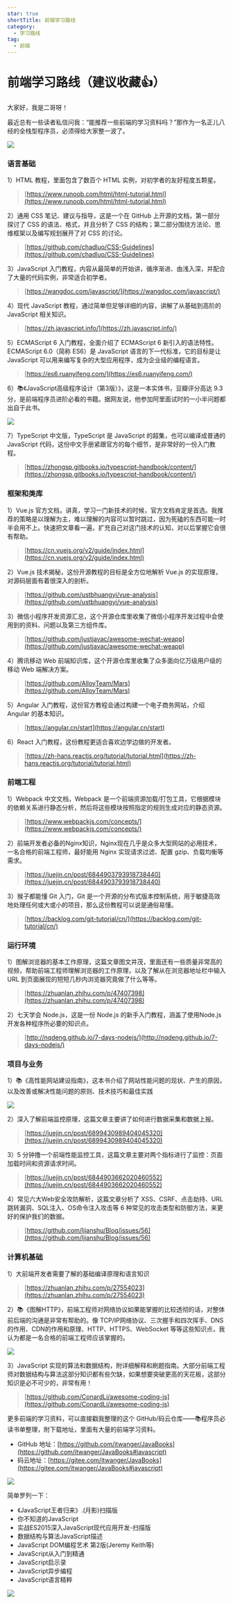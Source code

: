 ```yaml
---
star: true
shortTitle: 前端学习路线
category:
  - 学习路线
tag:
  - 前端
---
```


# 前端学习路线（建议收藏:+1:）

大家好，我是二哥呀！

最近总有一些读者私信问我：“能推荐一些前端的学习资料吗？”那作为一名正儿八经的全栈型程序员，必须得给大家整一波了。

![](http://cdn.tobebetterjavaer.com/tobebetterjavaer/images/xuexiluxian/qianduan-b6d3ccb4-bd13-447e-b88d-f0016b57da49.png)

### 语言基础

1）HTML 教程，里面包含了数百个 HTML 实例，对初学者的友好程度五颗星。

>[https://www.runoob.com/html/html-tutorial.html](https://www.runoob.com/html/html-tutorial.html)

2）通用 CSS 笔记、建议与指导，这是一个在 GitHub 上开源的文档，第一部分探讨了 CSS 的语法、格式，并且分析了 CSS 的结构；第二部分围绕方法论、思维框架以及编写规划展开了对 CSS 的讨论。

>[https://github.com/chadluo/CSS-Guidelines](https://github.com/chadluo/CSS-Guidelines)

3）JavaScript 入门教程，内容从最简单的开始讲，循序渐进、由浅入深，并配合了大量的代码实例，非常适合初学者。

>[https://wangdoc.com/javascript/](https://wangdoc.com/javascript/)

4）现代 JavaScript 教程，通过简单但足够详细的内容，讲解了从基础到高阶的 JavaScript 相关知识。

>[https://zh.javascript.info/](https://zh.javascript.info/)

5）ECMAScript 6 入门教程，全面介绍了 ECMAScript 6 新引入的语法特性。ECMAScript 6.0（简称 ES6）是 JavaScript 语言的下一代标准，它的目标是让 JavaScript 可以用来编写复杂的大型应用程序，成为企业级的编程语言。

>[https://es6.ruanyifeng.com/](https://es6.ruanyifeng.com/)

6）📚《JavaScript高级程序设计（第3版）》，这是一本实体书，豆瓣评分高达 9.3 分，是前端程序员进阶必看的书籍。据网友说，他参加阿里面试时的一小半问题都出自于此书。

![](http://cdn.tobebetterjavaer.com/tobebetterjavaer/images/xuexiluxian/qianduan-ea8e074a-9bc4-4780-a4b1-acf855df7bc1.png)

7）TypeScript 中文版，TypeScript 是 JavaScript 的超集，也可以编译成普通的 JavaScript 代码，这份中文手册紧跟官方的每个细节，是非常好的一份入门教程。

>[https://zhongsp.gitbooks.io/typescript-handbook/content/](https://zhongsp.gitbooks.io/typescript-handbook/content/)

### 框架和类库

1）Vue.js 官方文档，讲真，学习一门新技术的时候，官方文档肯定是首选。我推荐的策略是以理解为主，难以理解的内容可以暂时跳过，因为死磕的东西可能一时半会用不上。快速把文章看一遍，扩充自己对这门技术的认知，对以后掌握它会很有帮助。

>[https://cn.vuejs.org/v2/guide/index.html](https://cn.vuejs.org/v2/guide/index.html)

2）Vue.js 技术揭秘，这份开源教程的目标是全方位地解析 Vue.js 的实现原理，对源码层面有着很深入的剖析。

>[https://github.com/ustbhuangyi/vue-analysis](https://github.com/ustbhuangyi/vue-analysis)

3）微信小程序开发资源汇总，这个开源仓库里收集了微信小程序开发过程中会使用到的资料、问题以及第三方组件库。

>[https://github.com/justjavac/awesome-wechat-weapp](https://github.com/justjavac/awesome-wechat-weapp)

4）腾讯移动 Web 前端知识库，这个开源仓库里收集了众多面向亿万级用户级的移动 Web 端解决方案。

>[https://github.com/AlloyTeam/Mars](https://github.com/AlloyTeam/Mars)

5）Angular 入门教程，这份官方教程会通过构建一个电子商务网站，介绍 Angular 的基本知识。

>[https://angular.cn/start](https://angular.cn/start)

6）React 入门教程，这份教程更适合喜欢边学边做的开发者。

>[https://zh-hans.reactjs.org/tutorial/tutorial.html](https://zh-hans.reactjs.org/tutorial/tutorial.html)

### 前端工程

1）Webpack 中文文档，Webpack 是一个前端资源加载/打包工具，它根据模块的依赖关系进行静态分析，然后将这些模块按照指定的规则生成对应的静态资源。

>[https://www.webpackjs.com/concepts/](https://www.webpackjs.com/concepts/)

2）前端开发者必备的Nginx知识，Nginx现在几乎是众多大型网站的必用技术，一名合格的前端工程师，最好能用 Nginx 实现请求过滤、配置 gzip、负载均衡等需求。

>[https://juejin.cn/post/6844903793918738440](https://juejin.cn/post/6844903793918738440)

3）猴子都能懂 Git 入门，Git 是一个开源的分布式版本控制系统，用于敏捷高效地处理任何或大或小的项目，那么这份教程可以说是通俗易懂。

>[https://backlog.com/git-tutorial/cn/](https://backlog.com/git-tutorial/cn/)

### 运行环境

1）图解浏览器的基本工作原理，这篇文章图文并茂，里面还有一些质量非常高的视频，帮助前端工程师理解浏览器的工作原理，以及了解从在浏览器地址栏中输入 URL 到页面展现的短短几秒内浏览器究竟做了什么等等。

>[https://zhuanlan.zhihu.com/p/47407398](https://zhuanlan.zhihu.com/p/47407398)

2）七天学会 Node.js，这是一份 Node.js 的新手入门教程，涵盖了使用Node.js开发各种程序所必要的知识点。

>[http://nqdeng.github.io/7-days-nodejs/](http://nqdeng.github.io/7-days-nodejs/)

### 项目与业务

1）📚《高性能网站建设指南》，这本书介绍了网站性能问题的现状、产生的原因，以及改善或解决性能问题的原则、技术技巧和最佳实践

![](http://cdn.tobebetterjavaer.com/tobebetterjavaer/images/xuexiluxian/qianduan-92d3c42c-c453-473f-aefc-9137c93a939d.png)


2）深入了解前端监控原理，这篇文章主要讲了如何进行数据采集和数据上报。

>[https://juejin.cn/post/6899430989404045320](https://juejin.cn/post/6899430989404045320)

3）5 分钟撸一个前端性能监控工具，这篇文章主要对两个指标进行了监控：页面加载时间和资源请求时间。

>[https://juejin.cn/post/6844903662020460552](https://juejin.cn/post/6844903662020460552)

4）常见六大Web安全攻防解析，这篇文章分析了 XSS、CSRF、点击劫持、URL跳转漏洞、SQL注入、OS命令注入攻击等 6 种常见的攻击类型和防御方法，来更好的保护我们的数据。

>[https://github.com/ljianshu/Blog/issues/56](https://github.com/ljianshu/Blog/issues/56)

### 计算机基础

1）大前端开发者需要了解的基础编译原理和语言知识

>[https://zhuanlan.zhihu.com/p/27554023](https://zhuanlan.zhihu.com/p/27554023)

2）📚《图解HTTP》，前端工程师对网络协议如果能掌握的比较透彻的话，对整体前后端的沟通是非常有帮助的。像 TCP/IP网络协议、三次握手和四次挥手、DNS的作用、CDN的作用和原理、HTTP、HTTPS、WebSocket 等等这些知识点，我认为都是一名合格的前端工程师应该掌握的。

![](http://cdn.tobebetterjavaer.com/tobebetterjavaer/images/xuexiluxian/qianduan-ae981ec4-ea98-4bb1-a1eb-d8a21a9648cb.png)

3）JavaScript 实现的算法和数据结构，附详细解释和刷题指南。大部分前端工程师对数据结构与算法这部分知识都有些欠缺，如果想要突破更高的天花板，这部分知识是必不可少的，非常有用！

>[https://github.com/ConardLi/awesome-coding-js](https://github.com/ConardLi/awesome-coding-js)


更多前端的学习资料，可以直接戳我整理的这个 GitHub/码云仓库——📚程序员必读书单整理，附下载地址，里面有大量的前端学习资料。

- GitHub 地址：[https://github.com/itwanger/JavaBooks](https://github.com/itwanger/JavaBooks#javascript)
- 码云地址：[https://gitee.com/itwanger/JavaBooks](https://gitee.com/itwanger/JavaBooks#javascript)


![](http://cdn.tobebetterjavaer.com/tobebetterjavaer/images/xuexiluxian/qianduan-books.jpg)

简单罗列一下：

- 《JavaScript王者归来》.(月影)扫描版
- 你不知道的JavaScript
- 实战ES2015深入JavaScript现代应用开发-扫描版
- 数据结构与算法JavaScript描述
- JavaScript DOM编程艺术 第2版(Jeremy Keith等)
- JavaScript从入门到精通
- JavaScript启示录
- JavaScript异步编程
- JavaScript语言精粹

![](http://cdn.tobebetterjavaer.com/tobebetterjavaer/images/xingbiaogongzhonghao.png)
